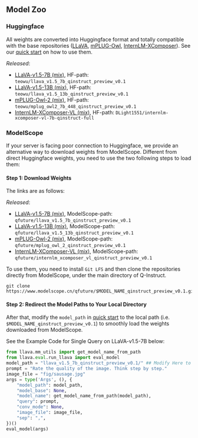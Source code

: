 ## Model Zoo


### Huggingface


All weights are converted into Huggingface format and totally compatible with the base repositories ([LLaVA](https://github.com/haotian-liu/LLaVA/), [mPLUG-Owl](https://github.com/X-PLUG/mPLUG-Owl/), [InternLM-XComposer](https://github.com/InternLM/InternLM-XComposer)). See our [quick start](../README.md#quick-start) on how to use them.

_Released_:

- [LLaVA-v1.5-7B (mix)](https://huggingface.co/teowu/llava_v1.5_7b_qinstruct_preview_v0.1), HF-path: `teowu/llava_v1.5_7b_qinstruct_preview_v0.1`
- [LLaVA-v1.5-13B (mix)](https://huggingface.co/teowu/llava_v1.5_13b_qinstruct_preview_v0.1), HF-path: `teowu/llava_v1.5_13b_qinstruct_preview_v0.1`
- [mPLUG-Owl-2 (mix)](https://huggingface.co/teowu/mplug_owl2_7b_448_qinstruct_preview_v0.1), HF-path: `teowu/mplug_owl2_7b_448_qinstruct_preview_v0.1`
- [InternLM-XComposer-VL (mix)](https://huggingface.co/DLight1551/internlm-xcomposer-vl-7b-qinstruct-full), HF-path: `DLight1551/internlm-xcomposer-vl-7b-qinstruct-full`


### ModelScope

If your server is facing poor connection to Huggingface, we provide an alternative way to download weights from ModelScope. Different from direct Huggingface weights, you need to use the two following steps to load them:

#### Step 1: Download Weights


The links are as follows:


_Released_:

- [LLaVA-v1.5-7B (mix)](https://www.modelscope.cn/models/qfuture/llava_v1.5_7b_qinstruct_preview_v0.1), ModelScope-path: `qfuture/llava_v1.5_7b_qinstruct_preview_v0.1`
- [LLaVA-v1.5-13B (mix)](https://www.modelscope.cn/models/qfuture/llava_v1.5_13b_qinstruct_preview_v0.1), ModelScope-path: `qfuture/llava_v1.5_13b_qinstruct_preview_v0.1`
- [mPLUG-Owl-2 (mix)](https://www.modelscope.cn/models/qfuture/mplug_owl_2_qinstruct_preview_v0.1), ModelScope-path: `qfuture/mplug_owl_2_qinstruct_preview_v0.1`
- [InternLM-XComposer-VL (mix)](https://www.modelscope.cn/models/qfuture/internlm_xcomposer_vl_qinstruct_preview_v0.1), ModelScope-path: `qfuture/internlm_xcomposer_vl_qinstruct_preview_v0.1`

To use them, you need to install `Git LFS` and then clone the repositories directly from ModelScope, under the main directory of Q-Instruct.

```shell
git clone https://www.modelscope.cn/qfuture/$MODEL_NAME_qinstruct_preview_v0.1.git
```


#### Step 2: Redirect the Model Paths to Your Local Directory

After that, modify the `model_path` in [quick start](../README.md#quick-start) to the local path (i.e. `$MODEL_NAME_qinstruct_preview_v0.1`) to smoothly load the weights downloaded from ModelScope.


See the Example Code for Single Query on LLaVA-v1.5-7B below:
    
```python
from llava.mm_utils import get_model_name_from_path
from llava.eval.run_llava import eval_model
model_path = "llava_v1.5_7b_qinstruct_preview_v0.1/" ## Modify Here to Your Local Relative Path ##
prompt = "Rate the quality of the image. Think step by step."
image_file = "fig/sausage.jpg"
args = type('Args', (), {
    "model_path": model_path,
    "model_base": None,
    "model_name": get_model_name_from_path(model_path),
    "query": prompt,
    "conv_mode": None,
    "image_file": image_file,
    "sep": ",",
})()
eval_model(args)
```
